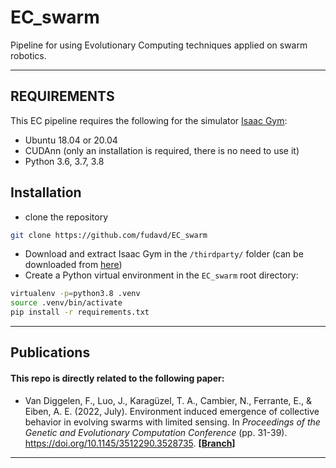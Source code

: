 # EC_swarm
Pipeline for using Evolutionary Computing techniques applied on swarm robotics.

---
REQUIREMENTS
------------

This EC pipeline requires the following for the simulator [Isaac Gym](https://developer.nvidia.com/isaac-gym):
* Ubuntu 18.04 or 20.04
* CUDAnn (only an installation is required, there is no need to use it)
* Python 3.6, 3.7, 3.8

## Installation
- clone the repository
```bash
git clone https://github.com/fudavd/EC_swarm
```

- Download and extract Isaac Gym in the `/thirdparty/` folder (can be downloaded from [here](https://developer.nvidia.com/isaac-gym))
- Create a Python virtual environment in the `EC_swarm` root directory:
```bash
virtualenv -p=python3.8 .venv
source .venv/bin/activate
pip install -r requirements.txt
```
---
Publications
------
#### This repo is directly related to the following paper:
* Van Diggelen, F., Luo, J., Karagüzel, T. A., Cambier, N., Ferrante, E., & Eiben, A. E. (2022, July). Environment induced emergence of collective behavior in evolving swarms with limited sensing. In _Proceedings of the Genetic and Evolutionary Computation Conference_ (pp. 31-39). https://doi.org/10.1145/3512290.3528735. [**[Branch]**](https://github.com/fudavd/EC_swarm/tree/GECCO_2022)

---